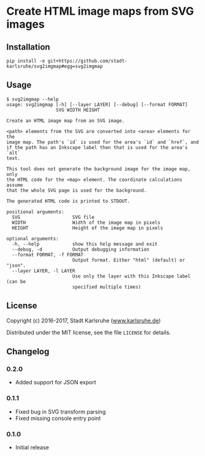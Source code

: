 # Create HTML image maps from SVG images

## Installation

    pip install -e git+https://github.com/stadt-karlsruhe/svg2imgmap#egg=svg2imgmap

## Usage

    $ svg2imgmap --help
    usage: svg2imgmap [-h] [--layer LAYER] [--debug] [--format FORMAT]
                      SVG WIDTH HEIGHT

    Create an HTML image map from an SVG image.

    <path> elements from the SVG are converted into <area> elements for the
    image map. The path's `id` is used for the area's `id` and `href`, and
    if the path has an Inkscape label then that is used for the area's `alt`
    text.

    This tool does not generate the background image for the image map, only
    the HTML code for the <map> element. The coordinate calculations assume
    that the whole SVG page is used for the background.

    The generated HTML code is printed to STDOUT.

    positional arguments:
      SVG                   SVG file
      WIDTH                 Width of the image map in pixels
      HEIGHT                Height of the image map in pixels

    optional arguments:
      -h, --help            show this help message and exit
      --debug, -d           Output debugging information
      --format FORMAT, -f FORMAT
                            Output format. Either "html" (default) or "json".
      --layer LAYER, -l LAYER
                            Use only the layer with this Inkscape label (can be
                            specified multiple times)

## License

Copyright (c) 2016-2017, Stadt Karlsruhe (www.karlsruhe.de)

Distributed under the MIT license, see the file `LICENSE` for details.


## Changelog

### 0.2.0

- Added support for JSON export

### 0.1.1

- Fixed bug in SVG transform parsing
- Fixed missing console entry point

### 0.1.0

- Initial release

